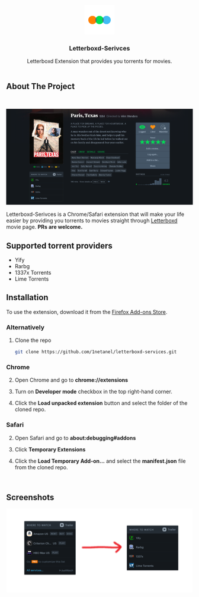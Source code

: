<br />
<p align="center">
  <a href="https://github.com/1netanel/letterboxd-services.git">
    <img src="icon.svg" alt="Logo" width="80" height="80">
  </a>  
  
  <h3 align="center">Letterboxd-Serivces</h3>

  <p align="center">
    Letterboxd Extension that provides you torrents for movies.
    <br/>
    <br/>

## About The Project

<br />

![full page](screenshots/screenshot.png)
<br/>

Letterboxd-Serivces is a Chrome/Safari extension that will make your life easier by providing you torrents to movies
straight through [Letterboxd](https://letterboxd.com/) movie page.
**PRs are welcome.**

## Supported torrent providers

- Yify
- Rarbg
- 1337x Torrents
- Lime Torrents

## Installation

<!-- Download it from the [Chrome Web Store]() or [Firefox Add-ons Store](https://addons.mozilla.org/he/firefox/addon/letterboxd-services/). -->

To use the extension, download it from the [Firefox Add-ons Store](https://addons.mozilla.org/he/firefox/addon/letterboxd-services/).

### Alternatively

1. Clone the repo
   ```sh
   git clone https://github.com/1netanel/letterboxd-services.git
   ```

### Chrome

2. Open Chrome and go to **chrome://extensions**

3. Turn on **Developer mode** checkbox in the top right-hand corner.

4. Click the **Load unpacked extension** button and select the folder of the cloned repo.

### Safari

2. Open Safari and go to **about:debugging#addons**

3. Click **Temporary Extensions**

4. Click the **Load Temporary Add-on…** and select the **manifest.json** file from the cloned repo.

<br/>

## Screenshots

![example](screenshots/screenshot2.png)
